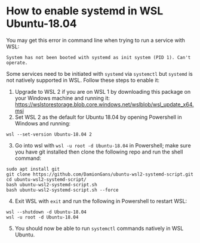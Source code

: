 # How to enable systemd in WSL Ubuntu-18.04 #

You may get this error in command line when trying to run a service with WSL:  

```
System has not been booted with systemd as init system (PID 1). Can't operate.
```  

Some services need to be initiated with ```systemd``` via ```systemctl``` but ```systemd``` is not natively supported in WSL. Follow these steps to enable it:  

1. Upgrade to WSL 2 if you are on WSL 1 by downloading this package on your Windows machine and running it:  https://wslstorestorage.blob.core.windows.net/wslblob/wsl_update_x64.msi
2. Set WSL 2 as the default for Ubuntu 18.04 by opening Powershell in Windows and running:  
```
wsl --set-version Ubuntu-18.04 2
```
3. Go into wsl with ```wsl -u root -d Ubuntu-18.04``` in Powershell; make sure you have git installed then clone the following repo and run the shell command:  
```
sudo apt install git
git clone https://github.com/DamionGans/ubuntu-wsl2-systemd-script.git
cd ubuntu-wsl2-systemd-script/
bash ubuntu-wsl2-systemd-script.sh
bash ubuntu-wsl2-systemd-script.sh --force
``` 
4. Exit WSL with ```exit``` and run the following in Powershell to restart WSL:  
```
wsl --shutdown -d Ubuntu-18.04
wsl -u root -d Ubuntu-18.04
```
5. You should now be able to run ```systemctl``` commands natively in WSL Ubuntu.
